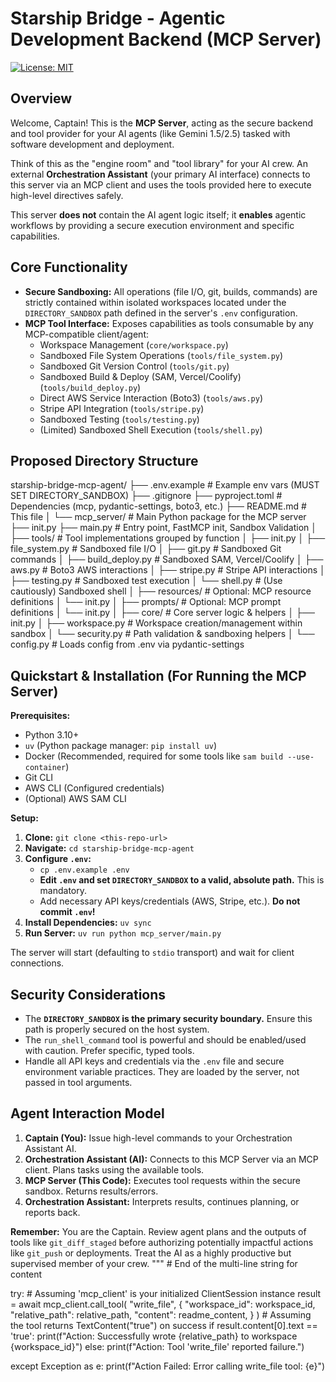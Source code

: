 # Starship Bridge - Agentic Development Backend (MCP Server)

[![License: MIT](https://img.shields.io/badge/License-MIT-yellow.svg)](https://opensource.org/licenses/MIT)

## Overview

Welcome, Captain! This is the **MCP Server**, acting as the secure backend and tool provider for your AI agents (like Gemini 1.5/2.5) tasked with software development and deployment.

Think of this as the "engine room" and "tool library" for your AI crew. An external **Orchestration Assistant** (your primary AI interface) connects to this server via an MCP client and uses the tools provided here to execute high-level directives safely.

This server **does not** contain the AI agent logic itself; it **enables** agentic workflows by providing a secure execution environment and specific capabilities.

## Core Functionality

*   **Secure Sandboxing:** All operations (file I/O, git, builds, commands) are strictly contained within isolated workspaces located under the `DIRECTORY_SANDBOX` path defined in the server's `.env` configuration.
*   **MCP Tool Interface:** Exposes capabilities as tools consumable by any MCP-compatible client/agent:
    *   Workspace Management (`core/workspace.py`)
    *   Sandboxed File System Operations (`tools/file_system.py`)
    *   Sandboxed Git Version Control (`tools/git.py`)
    *   Sandboxed Build & Deploy (SAM, Vercel/Coolify) (`tools/build_deploy.py`)
    *   Direct AWS Service Interaction (Boto3) (`tools/aws.py`)
    *   Stripe API Integration (`tools/stripe.py`)
    *   Sandboxed Testing (`tools/testing.py`)
    *   (Limited) Sandboxed Shell Execution (`tools/shell.py`)

## Proposed Directory Structure

starship-bridge-mcp-agent/
├── .env.example # Example env vars (MUST SET DIRECTORY_SANDBOX)
├── .gitignore
├── pyproject.toml # Dependencies (mcp, pydantic-settings, boto3, etc.)
├── README.md # This file
│
└── mcp_server/ # Main Python package for the MCP server
├── init.py
├── main.py # Entry point, FastMCP init, Sandbox Validation
│
├── tools/ # Tool implementations grouped by function
│ ├── init.py
│ ├── file_system.py # Sandboxed file I/O
│ ├── git.py # Sandboxed Git commands
│ ├── build_deploy.py # Sandboxed SAM, Vercel/Coolify
│ ├── aws.py # Boto3 AWS interactions
│ ├── stripe.py # Stripe API interactions
│ ├── testing.py # Sandboxed test execution
│ └── shell.py # (Use cautiously) Sandboxed shell
│
├── resources/ # Optional: MCP resource definitions
│ └── init.py
│
├── prompts/ # Optional: MCP prompt definitions
│ └── init.py
│
├── core/ # Core server logic & helpers
│ ├── init.py
│ ├── workspace.py # Workspace creation/management within sandbox
│ └── security.py # Path validation & sandboxing helpers
│
└── config.py # Loads config from .env via pydantic-settings



## Quickstart & Installation (For Running the MCP Server)

**Prerequisites:**

*   Python 3.10+
*   `uv` (Python package manager: `pip install uv`)
*   Docker (Recommended, required for some tools like `sam build --use-container`)
*   Git CLI
*   AWS CLI (Configured credentials)
*   (Optional) AWS SAM CLI

**Setup:**

1.  **Clone:** `git clone <this-repo-url>`
2.  **Navigate:** `cd starship-bridge-mcp-agent`
3.  **Configure `.env`:**
    *   `cp .env.example .env`
    *   **Edit `.env` and set `DIRECTORY_SANDBOX` to a valid, absolute path.** This is mandatory.
    *   Add necessary API keys/credentials (AWS, Stripe, etc.). **Do not commit `.env`!**
4.  **Install Dependencies:** `uv sync`
5.  **Run Server:** `uv run python mcp_server/main.py`

The server will start (defaulting to `stdio` transport) and wait for client connections.

## Security Considerations

*   The **`DIRECTORY_SANDBOX` is the primary security boundary.** Ensure this path is properly secured on the host system.
*   The `run_shell_command` tool is powerful and should be enabled/used with caution. Prefer specific, typed tools.
*   Handle all API keys and credentials via the `.env` file and secure environment variable practices. They are loaded by the server, not passed in tool arguments.

## Agent Interaction Model

1.  **Captain (You):** Issue high-level commands to your Orchestration Assistant AI.
2.  **Orchestration Assistant (AI):** Connects to this MCP Server via an MCP client. Plans tasks using the available tools.
3.  **MCP Server (This Code):** Executes tool requests within the secure sandbox. Returns results/errors.
4.  **Orchestration Assistant:** Interprets results, continues planning, or reports back.

**Remember:** You are the Captain. Review agent plans and the outputs of tools like `git_diff_staged` before authorizing potentially impactful actions like `git_push` or deployments. Treat the AI as a highly productive but supervised member of your crew.
""" # End of the multi-line string for content

try:
    # Assuming 'mcp_client' is your initialized ClientSession instance
    result = await mcp_client.call_tool(
        "write_file",
        {
            "workspace_id": workspace_id,
            "relative_path": relative_path,
            "content": readme_content,
        }
    )
    # Assuming the tool returns TextContent("true") on success
    if result.content[0].text == 'true':
        print(f"Action: Successfully wrote {relative_path} to workspace {workspace_id}")
    else:
        print(f"Action: Tool 'write_file' reported failure.")

except Exception as e:
    print(f"Action Failed: Error calling write_file tool: {e}")
